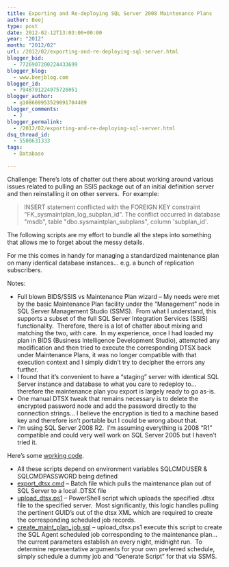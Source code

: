 ```yaml
---
title: Exporting and Re-deploying SQL Server 2008 Maintenance Plans
author: Beej
type: post
date: 2012-02-12T13:03:00+00:00
year: "2012"
month: "2012/02"
url: /2012/02/exporting-and-re-deploying-sql-server.html
blogger_bid:
  - 7726907200224433699
blogger_blog:
  - www.beejblog.com
blogger_id:
  - 7948791224975726051
blogger_author:
  - g108669953529091704409
blogger_comments:
  - 2
blogger_permalink:
  - /2012/02/exporting-and-re-deploying-sql-server.html
dsq_thread_id:
  - 5508631333
tags:
  - Database

---
```

Challenge: There’s lots of chatter out there about working around various issues related to pulling an SSIS package out of an initial definition server and then reinstalling it on other servers.&nbsp; For example:

> INSERT statement conflicted with the FOREIGN KEY constraint "FK\_sysmaintplan\_log\_subplan\_id". The conflict occurred in database "msdb", table "dbo.sysmaintplan\_subplans", column 'subplan\_id'.

The following scripts are my effort to bundle all the steps into something that allows me to forget about the messy details.
  
For me this comes in handy for managing a standardized maintenance plan on many identical database instances... e.g. a bunch of replication subscribers.
  
Notes:

  * Full blown BIDS/SSIS vs Maintenance Plan wizard &#8211; My needs were met by the basic Maintenance Plan facility under the “Management” node in SQL Server Management Studio (SSMS).&nbsp; From what I understand, this supports a subset of the full SQL Server Integration Services (SSIS) functionality.&nbsp; Therefore, there is a lot of chatter about mixing and matching the two, with care.&nbsp; In my experience, once I had loaded my plan in BIDS (Business Intelligence Development Studio), attempted any modification and then tried to execute the corresponding DTSX back under Maintenance Plans, it was no longer compatible with that execution context and I simply didn’t try to decipher the errors any further.
  * I found that it’s convenient to have a “staging” server with identical SQL Server instance and database to what you care to redeploy to… therefore the maintenance plan you export is largely ready to go as-is.
  * One manual DTSX tweak that remains necessary is to delete the encrypted password node and add the password directly to the connection strings… I believe the encryption is tied to a machine based key and therefore isn’t portable but I could be wrong about that.
  * I’m using SQL Server 2008 R2.&nbsp; I’m assuming everything is 2008 “R1” compatible and could very well work on SQL Server 2005 but I haven’t tried it.

Here’s some <a href="https://code.google.com/p/itraacv2-1/source/browse/trunk/DB/Util/OvernightCleanupMaintPlan/" target="_blank">working code</a>.

  * All these scripts depend on environment variables SQLCMDUSER & SQLCMDPASSWORD being defined 
  * <a href="https://code.google.com/p/itraacv2-1/source/browse/trunk/DB/Util/OvernightCleanupMaintPlan/export_dtsx.cmd" target="_blank">export_dtsx.cmd</a> – Batch file which pulls the maintenance plan out of SQL Server to a local .DTSX file 
  * <a href="https://code.google.com/p/itraacv2-1/source/browse/trunk/DB/Util/OvernightCleanupMaintPlan/upload_dtsx.ps1" target="_blank">upload_dtsx.ps1</a> – PowerShell script which uploads the specified .dtsx file to the specified server.&nbsp; Most significantly, this logic handles pulling the pertinent GUID’s out of the dtsx XML which are required to create the corresponding scheduled job records. 
  * <a href="https://code.google.com/p/itraacv2-1/source/browse/trunk/DB/Util/OvernightCleanupMaintPlan/create_maint_plan_job.sql" target="_blank">create_maint_plan_job.sql</a> – upload_dtsx.ps1 execute this script to create the SQL Agent scheduled job corresponding to the maintenance plan… the current parameters establish an every night, midnight run.&nbsp; To determine representative arguments for your own preferred schedule, simply schedule a dummy job and “Generate Script” for that via SSMS.